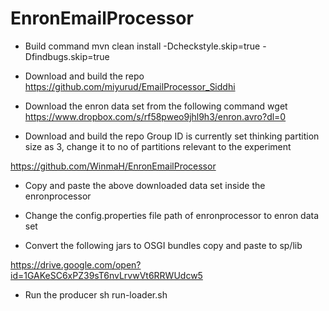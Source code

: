 # EnronEmailProcessor

- Build command
mvn clean install -Dcheckstyle.skip=true -Dfindbugs.skip=true


- Download and build the repo
https://github.com/miyurud/EmailProcessor_Siddhi

- Download the enron data set from the following command
wget https://www.dropbox.com/s/rf58pweo9jhl9h3/enron.avro?dl=0

- Download and build the repo
Group ID is currently set thinking partition size as 3, change it to no of partitions relevant to the experiment

https://github.com/WinmaH/EnronEmailProcessor

- Copy and paste the above downloaded data set inside the enronprocessor

- Change the config.properties file path of enronprocessor to enron data set

- Convert the following jars to OSGI bundles copy and paste to sp/lib

https://drive.google.com/open?id=1GAKeSC6xPZ39sT6nvLrvwVt6RRWUdcw5

- Run the producer sh run-loader.sh
